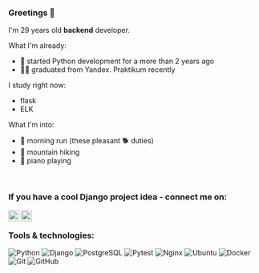 ### Greetings 👋

I'm 29 years old **backend** developer.

What I'm already:
- 🐍 started Python development for a more than 2 years ago
- 👨‍🎓 graduated from Yandex. Praktikum recently

I study right now:
- flask 
- ELK

What I'm into:
- 🏃 morning run (these pleasant 🐕 duties) 
- 🗻 mountain hiking
- 🎹 piano playing

<br>

### If you have a cool Django project idea - connect me on:
[<img align="left" width="22px" src="https://cdn.jsdelivr.net/npm/simple-icons@5/icons/telegram.svg" />](https://t.me/ibojur)
[<img align="left" width="22px" src="https://cdn.jsdelivr.net/npm/simple-icons@5/icons/habr.svg" />](https://career.habr.com/ilya-boyur)

<br>

### Tools & technologies:

![Python](https://img.shields.io/badge/-Python-black?style=flat-square&logo=Python)
![Django](https://img.shields.io/badge/-Django-black?style=flat-square&logo=Django)
![PostgreSQL](https://img.shields.io/badge/-PostgreSQL-336791?style=flat-square&logo=postgresql)
![Pytest](https://img.shields.io/badge/-Pytest-gray?style=flat-square&logo=pytest)
![Nginx](https://img.shields.io/badge/-nginx-brightgreen?style=flat-square&logo=nginx)
![Ubuntu](https://img.shields.io/badge/-Ubuntu-black?style=flat-square&logo=ubuntu)
![Docker](https://img.shields.io/badge/-Docker-black?style=flat-square&logo=docker)
![Git](https://img.shields.io/badge/-Git-black?style=flat-square&logo=git)
![GitHub](https://img.shields.io/badge/-GitHub-181717?style=flat-square&logo=github)

<br>
